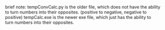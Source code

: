 brief note:
tempConvCalc.py is the older file, which does not have the ability to turn numbers into their opposites. (positive to negative, negative to positive)
tempCalc.exe is the newer exe file, which just has the ability to turn numbers into their opposites.
